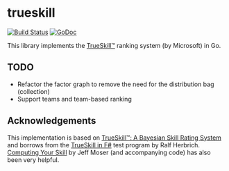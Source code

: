 # trueskill

[![Build Status](https://travis-ci.org/mafredri/go-trueskill.svg)](https://travis-ci.org/mafredri/go-trueskill) [![GoDoc](https://godoc.org/mafredri/go-trueskill?status.svg)](https://godoc.org/goskill)

This library implements the [TrueSkill™](http://research.microsoft.com/en-us/projects/trueskill/) ranking system (by Microsoft) in Go.

## TODO

* Refactor the factor graph to remove the need for the distribution bag (collection)
* Support teams and team-based ranking

## Acknowledgements

This implementation is based on [TrueSkill™: A Bayesian Skill Rating System](http://research.microsoft.com/apps/pubs/default.aspx?id=67956) and borrows from the [TrueSkill in F#](http://blogs.technet.com/b/apg/archive/2008/06/16/trueskill-in-f.aspx) test program by Ralf Herbrich. [Computing Your Skill](http://www.moserware.com/2010/03/computing-your-skill.html) by Jeff Moser (and accompanying code) has also been very helpful.
